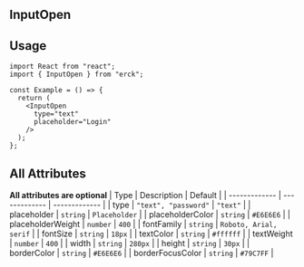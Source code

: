 ## InputOpen
## Usage
```tsx
import React from "react";
import { InputOpen } from "erck";

const Example = () => {
  return (
    <InputOpen 
      type="text"
      placeholder="Login"
    />
  );
};
```
## All Attributes 
**All attributes are optional**
| Type | Description | Default |
| ------------- | ------------- | ------------- |
| type  | `"text", "password"`  | `"text"` |
| placeholder | `string` | `Placeholder` |
| placeholderColor | `string` | `#E6E6E6` |
| placeholderWeight | `number` | `400` |
| fontFamily | `string` | `Roboto, Arial, serif` |
| fontSize  | `string`  | `18px` |
| textColor | `string` | `#ffffff` |
| textWeight | `number` | `400` |
| width | `string` | `280px` |
| height | `string` | `30px` |
| borderColor | `string` | `#E6E6E6` |
| borderFocusColor | `string` | `#79C7FF` |

